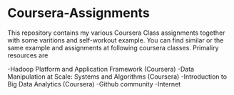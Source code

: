 # Coursera-Assignments

This repository contains my various Coursera Class assignments together with some varitions and self-workout example. You can find similar or the same example and assignments at following coursera classes. Primaliry resources are

  -Hadoop Platform and Application Framework (Coursera)
  -Data Manipulation at Scale: Systems and Algorithms (Coursera)
  -Introduction to Big Data Analytics (Coursera)
  -Github community
  -Internet

